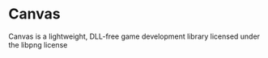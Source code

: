 # Canvas
Canvas is a lightweight, DLL-free game development library licensed under the libpng license
